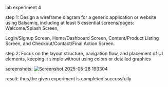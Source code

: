 lab experiment 4

step 1:
Design a wireframe diagram for a generic application or website using Balsamiq, including at least 5 essential screens/pages: Welcome/Splash Screen,

 Login/Signup Screen, Home/Dashboard Screen, Content/Product Listing Screen, and Checkout/Contact/Final Action Screen.
 
step 2:
Focus on the layout structure, navigation flow, and placement of UI elements, keeping it simple without using colors or detailed graphics


screenshots:
![Screenshot 2025-05-28 193304](https://github.com/user-attachments/assets/2543cbfb-ed53-4d79-aab4-bcc947190b73)

result:
thus,the given experiment is completed succussfully
